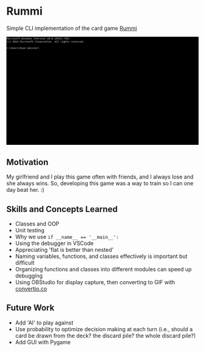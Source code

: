 # Rummi
Simple CLI implementation of the card game [Rummi](https://en.wikipedia.org/wiki/Rummy)

![Rummi Demo](https://github.com/rjweis/Rummi/blob/master/rummi_demo.gif)

## Motivation
My girlfriend and I play this game often with friends, and I always lose and she always wins. So, developing this game was a way to train so I can one day beat her. :)

## Skills and Concepts Learned
* Classes and OOP 
* Unit testing
* Why we use `if __name__ == '__main__':`
* Using the debugger in VSCode
* Appreciating 'flat is better than nested'
* Naming variables, functions, and classes effectively is important but difficult
* Organizing functions and classes into different modules can speed up debugging
* Using OBStudio for display capture, then converting to GIF with [convertio.co](https://convertio.co/)

## Future Work
* Add 'AI' to play against
* Use probability to optimize decision making at each turn (i.e., should a card be drawn from the deck? the discard pile? the whole discard pile?)
* Add GUI with Pygame
